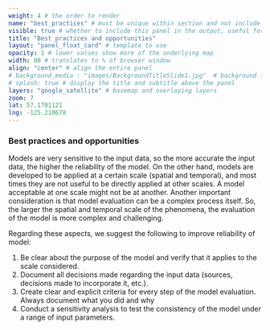 ```yaml
---
weight: 4 # the order to render
name: "best_practices" # must be unique within section and not include special characters
visible: true # whether to include this panel in the output, useful for testing
title: "Best practices and opportunities"
layout: "panel_float_card" # template to use
opacity: 1 # lower values show more of the underlying map
width: 80 # translates to % of browser window
align: "center" # align the entire panel
# background_media : "images/BackgroundTitleSlide1.jpg"  # background image rendered behind the panel, covering map
# splash: true # display the title and subtitle above the panel
layers: "google_satellite" # basemap and overlaying layers
zoom: 7
lat: 57.1701121
lng: -125.210678
---
```


### Best practices and opportunities

Models are very sensitive to the input data, so the more accurate the input data, the higher the reliability of the model. On the other hand, models are developed to be applied at a certain scale (spatial and temporal), and most times they are not useful to be directly applied at other scales. A model acceptable at one scale might not be at another. Another important consideration is that model evaluation can be a complex process itself. So, the larger the spatial and temporal scale of the phenomena, the evaluation of the model is more complex and challenging.

Regarding these aspects, we suggest the following to improve reliability of model:

1. Be clear about the purpose of the model and verify that it applies to the scale considered.  
2. Document all decisions made regarding the input data (sources, decisions made to incorporate it, etc.).  
3. Create clear and explicit criteria for every step of the model evaluation. Always document what you did and why  
4. Conduct a sensitivity analysis to test the consistency of the model under a range of input parameters.